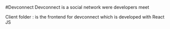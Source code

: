 #Devconnect
Devconnect is a social network were developers meet

Client folder : is the frontend for devconnect which is developed with React JS
